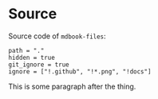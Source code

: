 # Source

Source code of `mdbook-files`:

```files
path = "."
hidden = true
git_ignore = true
ignore = ["!.github", "!*.png", "!docs"]
```

This is some paragraph after the thing.
